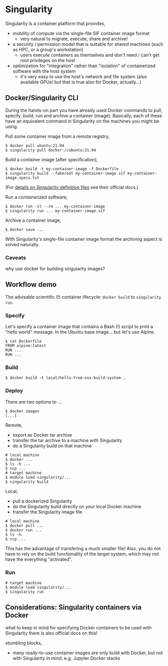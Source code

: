 # Singularity

Singularity is a container platform that provides,

* mobility of compute via the single-file SIF container image format 
  * very natural to migrate, execute, share and archive!
* a security / permission model that is suitable for shared machines (such as HPC, or a group's workstation)
  * users execute containers as themselves and don't need / can't get root privileges on the host
* optimization for "integration" rather than "isolation" of containerized software with the host system
  * it's very easy to use the host's network and file system (also available GPUs! but that is true also for Docker, actually...)

## Docker/Singularity CLI

During the hands-on part you have already used Docker commands to pull, specify, build, run and archive a container (image).
Basically, each of these have an equivalent command in Singularity on the machines you might be using.

Pull some container image from a remote registry,

```
$ docker pull ubuntu:21.04
$ singularity pull docker://ubuntu:21.04
```

Build a container image (after specification),

```
$ docker build -t my-container-image -f Dockerfile .
$ singularity build --fakeroot my-container-image.sif my-container-image-specs.txt
```

(For [details on Singularity definition files](https://sylabs.io/guides/3.7/user-guide/definition_files.html) see their official docs.)

Run a containerized software,

```
$ docker run -it --rm ... my-container-image
$ singularity run ... my-container-image.sif
```

Archive a container image,

```
$ docker save ...
```

With Singularity's single-file container image format the archiving aspect is solved naturally.

### Caveats

why use docker for building singularity images?

## Workflow demo

The advisable scientific (!) container lifecycle: `docker build` to `singularity run`.

### Specify

Let's specify a container image that contains a Bash (!) script to print a "hello world" message.
In the Ubuntu base image... but let's use Alpine.

```
$ cat Dockerfile
FROM alpine:latest
RUN ...
RUN ...
```

### Build

```
$ docker build -t local/hello-from-osx-build-system .
```

### Deploy

There are two options to ...

```
$ docker images
[...]
```

Remote,

* export as Docker tar archive
* transfer the tar archive to a machine with Singularity
* do a Singularity build on that machine

```
# local machine
$ docker ...
$ ls -h ...
$ scp ...
# target machine
$ module load singularity/...
$ singularity build
```

Local,

* pull a dockerized Singularity
* do the Singularity build directly on your local Docker machine
* transfer the Singularity image file

```
# local machine
$ docker pull ...
$ docker run ...
$ ls -h
$ scp ...
```

This has the advantage of transfering a much smaller file!
Also, you do not have to rely on the build functionality of the target system, which may not have the everything "activated".

### Run

```
# target machine
$ module load singularity/...
$ singularity run
```

## Considerations: Singularity containers via Docker

what to keep in mind for specifying Docker containers to be used with Singularity
there is also official docs on this!

stumbling blocks,
* many ready-to-use container images are only build with Docker, but not with Singularity in mind, e.g. Jupyter Docker stacks
